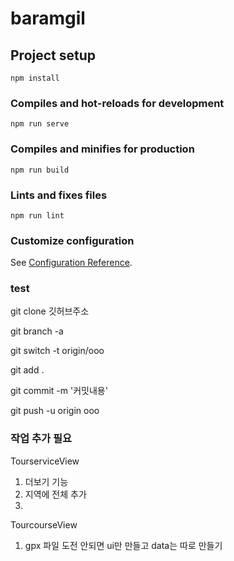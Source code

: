 # baramgil

## Project setup
```
npm install
```

### Compiles and hot-reloads for development
```
npm run serve
```

### Compiles and minifies for production
```
npm run build
```

### Lints and fixes files
```
npm run lint
```

### Customize configuration
See [Configuration Reference](https://cli.vuejs.org/config/).

### test
git clone 깃허브주소

git branch -a


git switch -t origin/ooo

git add .

git commit -m '커밋내용'

git push -u origin ooo


### 작업 추가 필요

TourserviceView
1. 더보기 기능
2. 지역에 전체 추가
3.

TourcourseView
1. gpx 파일 도전 안되면 ui만 만들고 data는 따로 만들기
